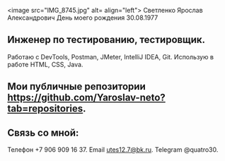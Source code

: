  <image src="IMG_8745.jpg" alt= align="left">
Светленко Ярослав Александрович
День моего рождения 30.08.1977

 ## Инженер по тестированию, тестировщик.
Работаю с DevTools, Postman, JMeter, IntelliJ IDEA, Git.
Использую в работе HTML, CSS, Java.
 ## Мои публичные репозитории https://github.com/Yaroslav-neto?tab=repositories.
 ## Связь со мной:
 Телефон +7 906 909 16 37.
 Email utes12.7@bk.ru.
 Telegram @quatro30.
